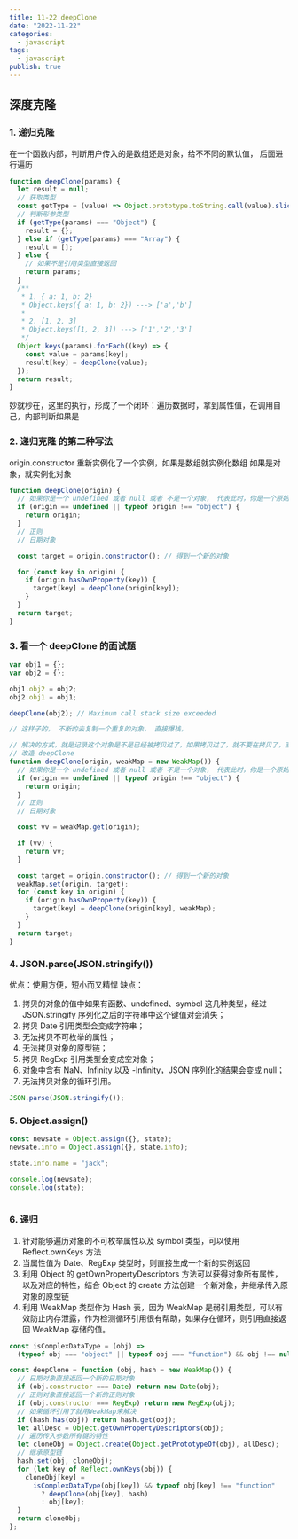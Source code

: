 ```yaml
---
title: 11-22 deepClone
date: "2022-11-22"
categories:
  - javascript
tags:
  - javascript
publish: true
---
```


## 深度克隆

### 1. 递归克隆

在一个函数内部，判断用户传入的是数组还是对象，给不不同的默认值，
后面进行遍历

```js
function deepClone(params) {
  let result = null;
  // 获取类型
  const getType = (value) => Object.prototype.toString.call(value).slice(8, -1);
  // 判断形参类型
  if (getType(params) === "Object") {
    result = {};
  } else if (getType(params) === "Array") {
    result = [];
  } else {
    // 如果不是引用类型直接返回
    return params;
  }
  /**
   * 1. { a: 1, b: 2}
   * Object.keys({ a: 1, b: 2}) ---> ['a','b']
   *
   * 2. [1, 2, 3]
   * Object.keys([1, 2, 3]) ---> ['1','2','3']
   */
  Object.keys(params).forEach((key) => {
    const value = params[key];
    result[key] = deepClone(value);
  });
  return result;
}
```

妙就秒在，这里的执行，形成了一个闭环：遍历数据时，拿到属性值，在调用自己，内部判断如果是

### 2. 递归克隆 的第二种写法

origin.constructor 重新实例化了一个实例，如果是数组就实例化数组
如果是对象，就实例化对象

```js
function deepClone(origin) {
  // 如果你是一个 undefined 或者 null 或者 不是一个对象， 代表此时，你是一个原始值
  if (origin == undefined || typeof origin !== "object") {
    return origin;
  }
  // 正则
  // 日期对象

  const target = origin.constructor(); // 得到一个新的对象

  for (const key in origin) {
    if (origin.hasOwnProperty(key)) {
      target[key] = deepClone(origin[key]);
    }
  }
  return target;
}
```

### 3. 看一个 deepClone 的面试题

```js
var obj1 = {};
var obj2 = {};

obj1.obj2 = obj2;
obj2.obj1 = obj1;

deepClone(obj2); // Maximum call stack size exceeded

// 这样子的， 不断的去复制一个重复的对象， 直接爆栈，
```

```js
// 解决的方式，就是记录这个对象是不是已经被拷贝过了，如果拷贝过了，就不要在拷贝了，直接返回即可
// 改造 deepClone
function deepClone(origin, weakMap = new WeakMap()) {
  // 如果你是一个 undefined 或者 null 或者 不是一个对象， 代表此时，你是一个原始值
  if (origin == undefined || typeof origin !== "object") {
    return origin;
  }
  // 正则
  // 日期对象

  const vv = weakMap.get(origin);

  if (vv) {
    return vv;
  }

  const target = origin.constructor(); // 得到一个新的对象
  weakMap.set(origin, target);
  for (const key in origin) {
    if (origin.hasOwnProperty(key)) {
      target[key] = deepClone(origin[key], weakMap);
    }
  }
  return target;
}
```

### 4. JSON.parse(JSON.stringify())

优点：使用方便，短小而又精悍
缺点：

1. 拷贝的对象的值中如果有函数、undefined、symbol 这几种类型，经过 JSON.stringify 序列化之后的字符串中这个键值对会消失；
2. 拷贝 Date 引用类型会变成字符串；
3. 无法拷贝不可枚举的属性；
4. 无法拷贝对象的原型链；
5. 拷贝 RegExp 引用类型会变成空对象；
6. 对象中含有 NaN、Infinity 以及 -Infinity，JSON 序列化的结果会变成 null；
7. 无法拷贝对象的循环引用。

```js
JSON.parse(JSON.stringify());
```

### 5. Object.assign()

```js
const newsate = Object.assign({}, state);
newsate.info = Object.assign({}, state.info);

state.info.name = "jack";

console.log(newsate);
console.log(state);
```

```js

```

<!-- - 使用 proxy 深度克隆 -->

### 6. 递归

1. 针对能够遍历对象的不可枚举属性以及 symbol 类型，可以使用 Reflect.ownKeys 方法
2. 当属性值为 Date、RegExp 类型时，则直接生成一个新的实例返回
3. 利用 Object 的 getOwnPropertyDescriptors 方法可以获得对象所有属性，以及对应的特性，结合 Object 的 create 方法创建一个新对象，并继承传入原对象的原型链
4. 利用 WeakMap 类型作为 Hash 表，因为 WeakMap 是弱引用类型，可以有效防止内存泄露，作为检测循环引用很有帮助，如果存在循环，则引用直接返回 WeakMap 存储的值。

```js
const isComplexDataType = (obj) =>
  (typeof obj === "object" || typeof obj === "function") && obj !== null;

const deepClone = function (obj, hash = new WeakMap()) {
  // 日期对象直接返回一个新的日期对象
  if (obj.constructor === Date) return new Date(obj);
  // 正则对象直接返回一个新的正则对象
  if (obj.constructor === RegExp) return new RegExp(obj);
  // 如果循环引用了就用WeakMap来解决
  if (hash.has(obj)) return hash.get(obj);
  let allDesc = Object.getOwnPropertyDescriptors(obj);
  // 遍历传入参数所有键的特性
  let cloneObj = Object.create(Object.getPrototypeOf(obj), allDesc);
  // 继承原型链
  hash.set(obj, cloneObj);
  for (let key of Reflect.ownKeys(obj)) {
    cloneObj[key] =
      isComplexDataType(obj[key]) && typeof obj[key] !== "function"
        ? deepClone(obj[key], hash)
        : obj[key];
  }
  return cloneObj;
};
```
